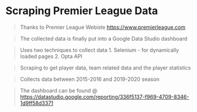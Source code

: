 # Scraping Premier League Data

> Thanks to Premier League Webiste https://www.premierleague.com <br/>

> The collected data is finally put into a Google Data Studio dashboard<br/>

> Uses two techniques to collect data 1. Selenium - for dynamically loaded pages 2. Opta API<br/>

> Scraping to get player data, team related data and the player statistics<br/>

> Collects data between 2015-2016 and 2019-2020 season

> The dashboard can be found @ https://datastudio.google.com/reporting/336f5137-f969-4709-8346-1d9ff58d3371
